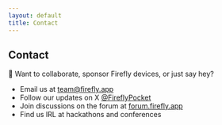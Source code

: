 ```yaml
---
layout: default
title: Contact
---
```


<section class="contact">
  <h2>Contact</h2>
  <p>🪩 Want to collaborate, sponsor Firefly devices, or just say hey?</p>
  <ul>
    <li>Email us at <a href="mailto:team@firefly.app">team@firefly.app</a></li>
    <li>Follow our updates on X <a href="https://x.com/flywithfirefly" target="_blank">@FireflyPocket</a></li>
    <li>Join discussions on the forum at <a href="https://forum.firefly.app" target="_blank">forum.firefly.app</a></li>
    <li>Find us IRL at hackathons and conferences</li>
  </ul>
</section>
